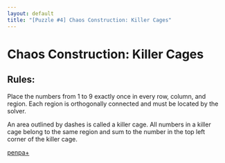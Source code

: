 ```yaml
---
layout: default
title: "[Puzzle #4] Chaos Construction: Killer Cages"
---
```


# Chaos Construction: Killer Cages

## Rules:

Place the numbers from 1 to 9 exactly once in every row, column, and region. Each region is orthogonally connected and must be located by the solver.

An area outlined by dashes is called a killer cage. All numbers in a killer cage belong to the same region and sum to the number in the top left corner of the killer cage. 

[penpa+](https://tinyurl.com/2cjmmg9g)
